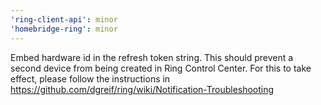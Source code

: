 ```yaml
---
'ring-client-api': minor
'homebridge-ring': minor
---
```


Embed hardware id in the refresh token string. This should prevent a second device from being created in Ring Control Center. For this to take effect, please follow the instructions in https://github.com/dgreif/ring/wiki/Notification-Troubleshooting
